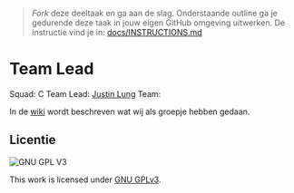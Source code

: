 > _Fork_ deze deeltaak en ga aan de slag. 
Onderstaande outline ga je gedurende deze taak in jouw eigen GitHub omgeving uitwerken. 
De instructie vind je in: [docs/INSTRUCTIONS.md](docs/INSTRUCTIONS.md)

# Team Lead
Squad: C
Team Lead: [Justin Lung](https://github.com/JustinLung)
Team: 

In de [wiki](https://github.com/JustinLung/lose-your-head-team-lead/wiki) wordt beschreven wat wij als groepje hebben gedaan.

## Licentie

![GNU GPL V3](https://www.gnu.org/graphics/gplv3-127x51.png)

This work is licensed under [GNU GPLv3](./LICENSE).
